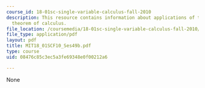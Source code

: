 ```yaml
---
course_id: 18-01sc-single-variable-calculus-fall-2010
description: This resource contains information about applications of the fundamental
  theorem of calculus.
file_location: /coursemedia/18-01sc-single-variable-calculus-fall-2010/08476c85c3ec5a3fe69348e0f00212a6_MIT18_01SCF10_Ses49b.pdf
file_type: application/pdf
layout: pdf
title: MIT18_01SCF10_Ses49b.pdf
type: course
uid: 08476c85c3ec5a3fe69348e0f00212a6

---
```

None